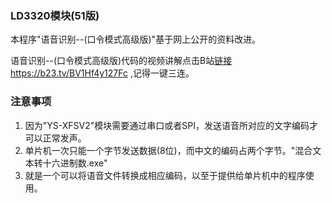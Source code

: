 ### LD3320模块(51版)
本程序"语音识别--(口令模式高级版)"基于网上公开的资料改进。

语音识别--(口令模式高级版)代码的视频讲解点击B站[链接](https://b23.tv/BV1Hf4y127Fc) https://b23.tv/BV1Hf4y127Fc ,记得一键三连。

### 注意事项
1. 因为"YS-XFSV2"模块需要通过串口或者SPI，发送语音所对应的文字编码才可以正常发声。
2. 单片机一次只能一个字节发送数据(8位)，而中文的编码占两个字节。"混合文本转十六进制数.exe"
3. 就是一个可以将语音文件转换成相应编码，以至于提供给单片机中的程序使用。
